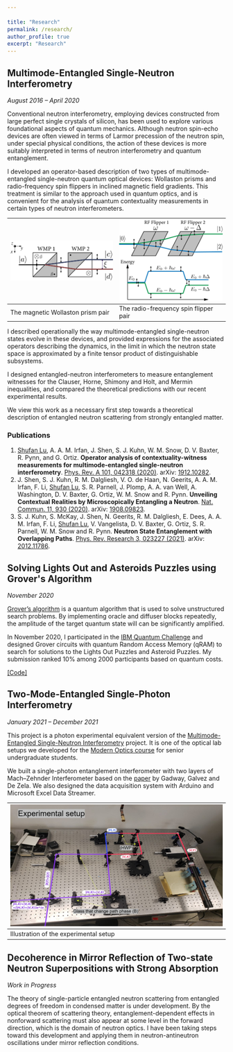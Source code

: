 ```yaml
---

title: "Research"
permalink: /research/
author_profile: true
excerpt: "Research"
---
```


## Multimode-Entangled Single-Neutron Interferometry

_August 2016 – April 2020_

Conventional neutron interferometry, employing devices constructed from large perfect single crystals of silicon, has been used to explore various foundational aspects of quantum mechanics. Although neutron spin-echo devices are often viewed in terms of Larmor precession of the neutron spin, under special physical conditions, the action of these devices is more suitably interpreted in terms of neutron interferometry and quantum entanglement. 

I developed an operator-based description of two types of multimode-entangled single-neutron quantum optical devices: Wollaston prisms and radio-frequency spin flippers in inclined magnetic field gradients. This treatment is similar to the approach used in quantum optics, and is convenient for the analysis of quantum contextuality measurements in certain types of neutron interferometers. 

|<img src="/images/wollaston.png" />  | <img src="/images/RFflipper.png" /> |
|-------------------------------------|-------------------------------------|
|The magnetic Wollaston prism pair    |The radio-frequency spin flipper pair|

I described operationally the way multimode-entangled single-neutron states evolve in these devices, and provided expressions for the associated operators describing the dynamics, in the limit in which the neutron state space is approximated by a finite tensor product of distinguishable subsystems. 

I designed entangled-neutron interferometers to measure entanglement witnesses for the Clauser, Horne, Shimony and Holt, and Mermin inequalities, and compared the theoretical predictions with our recent experimental results. 

We view this work as a necessary first step towards a theoretical description of entangled neutron scattering from strongly entangled matter.

### Publications

1.	<ins>Shufan Lu</ins>, A. A. M. Irfan, J. Shen, S. J. Kuhn, W. M. Snow, D. V. Baxter, R. Pynn, and G. Ortiz. **Operator analysis of contextuality-witness measurements for multimode-entangled single-neutron interferometry**. [Phys. Rev. A 101, 042318 (2020)](https://journals.aps.org/pra/abstract/10.1103/PhysRevA.101.042318). arXiv: [1912.10282](https://arxiv.org/abs/1912.10282).
2.	J. Shen, S. J. Kuhn, R. M. Dalgliesh, V. O. de Haan, N. Geerits, A. A. M. Irfan, F. Li, <ins>Shufan Lu</ins>, S. R. Parnell, J. Plomp, A. A. van Well, A. Washington, D. V. Baxter, G. Ortiz, W. M. Snow and R. Pynn. **Unveiling Contextual Realities by Microscopically Entangling a Neutron**. [Nat. Commun. 11, 930 (2020)](https://www.nature.com/articles/s41467-020-14741-y). arXiv: [1908.09823](https://arxiv.org/abs/1908.09823).
3.	S. J. Kuhn, S. McKay, J. Shen, N. Geerits, R. M. Dalgliesh, E. Dees, A. A. M. Irfan, F. Li, <ins>Shufan Lu</ins>, V. Vangelista, D. V. Baxter, G. Ortiz, S. R. Parnell, W. M. Snow and R. Pynn. **Neutron State Entanglement with Overlapping Paths**. [Phys. Rev. Research 3, 023227 (2021)](https://journals.aps.org/prresearch/abstract/10.1103/PhysRevResearch.3.023227). arXiv: [2012.11786](https://arxiv.org/abs/2012.11786).


## Solving Lights Out and Asteroids Puzzles using Grover's Algorithm

_November 2020_

[Grover’s algorithm](https://en.wikipedia.org/wiki/Grover%27s_algorithm) is a quantum algorithm that is used to solve unstructured search problems. By implementing oracle and diffuser blocks repeatedly, the amplitude of the target quantum state will can be significantly amplified.

In November 2020, I participated in the [IBM Quantum Challenge](https://github.com/qiskit-community/IBMQuantumChallenge2020) and designed Grover circuits with quantum Random Access Memory (qRAM) to search for solutions to the Lights Out Puzzles and Asteroid Puzzles. My submission ranked 10% among 2000 participants based on quantum costs.

[[Code]](https://github.com/shufan-mct/IBM_quantum_challenge_2020)

## Two-Mode-Entangled Single-Photon Interferometry

_January 2021 – December 2021_

This project is a photon experimental equivalent version of the [Multimode-Entangled Single-Neutron Interferometry](#multimode-entangled-single-neutron-interferometry) project. It is one of the optical lab setups we developed for the [Modern Optics course](https://physics.indiana.edu/student-portal/courses/class/iub-spring-2022-phys-p460) for senior undergraduate students.

We built a single-photon entanglement interferometer with two layers of Mach–Zehnder Interferometer based on the [paper](https://iopscience.iop.org/article/10.1088/0953-4075/42/1/015503) by Gadway, Galvez and De Zela. We also designed the data acquisition system with Arduino and Microsoft Excel Data Streamer.

|<img src="/images/photon_exp_setup.jpg" />| 
|------------------------------------------|
| Illustration of the experimental setup   | 

## Decoherence in Mirror Reflection of Two-state Neutron Superpositions with Strong Absorption

_Work in Progress_

The theory of single-particle entangled neutron scattering from entangled degrees of freedom in condensed matter is under development. By the optical theorem of scattering theory, entanglement-dependent effects in nonforward scattering must also appear at some level in the forward direction, which is the domain of neutron optics. I have been taking steps toward this development and applying them in neutron-antineutron oscillations under mirror reflection conditions.

